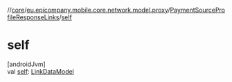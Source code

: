 //[core](../../../index.md)/[eu.epicompany.mobile.core.network.model.proxy](../index.md)/[PaymentSourceProfileResponseLinks](index.md)/[self](self.md)

# self

[androidJvm]\
val [self](self.md): [LinkDataModel](../../eu.epicompany.mobile.core.network.hypermedia/-link-data-model/index.md)
